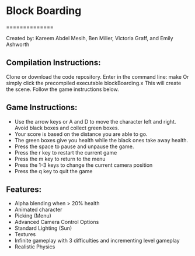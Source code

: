 # Block Boarding
==============

Created by:
	Kareem Abdel Mesih, Ben Miller, Victoria Graff, and Emily Ashworth 

## Compilation Instructions:

Clone or download the code repository. Enter in the command line: make
Or simply click the precompiled executable blockBoarding.x
This will create the scene. Follow the game instructions below.

## Game Instructions:

- Use the arrow keys or A and D to move the character left and right. Avoid black boxes and collect green boxes. 
- Your score is based on the distance you are able to go.
- The green boxes give you health while the black ones take away health.
- Press the space to pause and unpause the game.
- Press the r key to restart the current game
- Press the m key to return to the menu
- Press the 1-3 keys to change the current camera position
- Press the q key to quit the game

## Features:

* Alpha blending when > 20% health 	
* Animated character		
* Picking (Menu)		
* Advanced Camera Control Options	
* Standard Lighting (Sun)		
* Textures 				
* Infinite gameplay with 3 difficulties	and incrementing level gameplay
* Realistic Physics		

